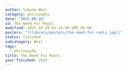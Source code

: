 ```yaml
---
author: Simone Weil
category: philosophy
date: "2025-08-10"
id: The Need For Roots
modified: 2025-10-29 02:14:40 GMT-04:00
posters: "[[library/posters/the-need-for-roots.jpg]]"
status: finished
subcategory: Weil
tags:
  - philosophy
title: The Need For Roots
year-finished: 2025
---
```

